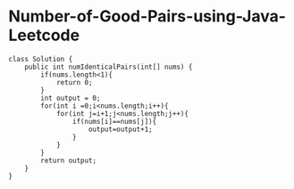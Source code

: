 # Number-of-Good-Pairs-using-Java-Leetcode

    class Solution {
        public int numIdenticalPairs(int[] nums) {
            if(nums.length<1){
                return 0;
            }
            int output = 0;
            for(int i =0;i<nums.length;i++){
                for(int j=i+1;j<nums.length;j++){
                    if(nums[i]==nums[j]){
                        output=output+1;
                    }
                }
            }
            return output;
        }
    }
